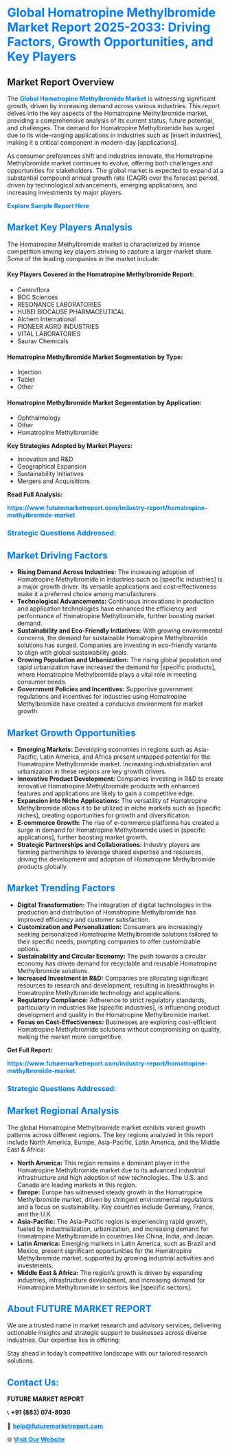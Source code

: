 <h1 style="color: #007BFF;">Global Homatropine Methylbromide Market Report 2025-2033: Driving Factors, Growth Opportunities, and Key Players</h1>

<section id="overview">
<h2>Market Report Overview</h2>
<p>The <a href="https://www.futuremarketreport.com/industry-report/homatropine-methylbromide-market" style="color: #007BFF; text-decoration: none;"><strong>Global Homatropine Methylbromide Market</strong></a> is witnessing significant growth, driven by increasing demand across various industries. This report delves into the key aspects of the Homatropine Methylbromide market, providing a comprehensive analysis of its current status, future potential, and challenges. The demand for Homatropine Methylbromide has surged due to its wide-ranging applications in industries such as [insert industries], making it a critical component in modern-day [applications].</p>
<p>As consumer preferences shift and industries innovate, the Homatropine Methylbromide market continues to evolve, offering both challenges and opportunities for stakeholders. The global market is expected to expand at a substantial compound annual growth rate (CAGR) over the forecast period, driven by technological advancements, emerging applications, and increasing investments by major players.</p>
</section>

<section id="overview">
<p><a href="https://www.futuremarketreport.com/request-sample/reportId=125836" style="color: #007BFF; text-decoration: none;"><strong>Explore Sample Report Here</strong></a></p>
</section>

<section id="key-players">
<h2 style="color: #007BFF;">Market Key Players Analysis</h2>
<p>The Homatropine Methylbromide market is characterized by intense competition among key players striving to capture a larger market share. Some of the leading companies in the market include:</p>
<h4>Key Players Covered in the Homatropine Methylbromide Report:</h4>
<ul><li>Centroflora</li><li>BOC Sciences</li><li>RESONANCE LABORATORIES</li><li>HUBEI BIOCAUSE PHARMACEUTICAL</li><li>Alchem International</li><li>PIONEER AGRO INDUSTRIES</li><li>VITAL LABORATORIES</li><li>Saurav Chemicals</li></ul>
<h4>Homatropine Methylbromide Market Segmentation by Type:</h4>
<ul><li>Injection</li><li>Tablet</li><li>Other</li></ul>

<h4>Homatropine Methylbromide Market Segmentation by Application:</h4>
<ul><li>Ophthalmology</li><li>Other</li><li>Homatropine Methylbromide</li></ul>
<p><strong>Key Strategies Adopted by Market Players:</strong></p>
<ul>
<li>Innovation and R&D</li>
<li>Geographical Expansion</li>
<li>Sustainability Initiatives</li>
<li>Mergers and Acquisitions</li>
</ul>
</section>

<section>
<p><strong>Read Full Analysis: </strong></p><a href="https://www.futuremarketreport.com/industry-report/homatropine-methylbromide-market" style="color: #007BFF; text-decoration: none;"><strong>https://www.futuremarketreport.com/industry-report/homatropine-methylbromide-market</strong></a>
<h3 style="color: #007BFF;">Strategic Questions Addressed:</h3>
</section>

<section id="driving-factors">
<h2 style="color: #007BFF;">Market Driving Factors</h2>
<ul>
<li><strong>Rising Demand Across Industries:</strong> The increasing adoption of Homatropine Methylbromide in industries such as [specific industries] is a major growth driver. Its versatile applications and cost-effectiveness make it a preferred choice among manufacturers.</li>
<li><strong>Technological Advancements:</strong> Continuous innovations in production and application technologies have enhanced the efficiency and performance of Homatropine Methylbromide, further boosting market demand.</li>
<li><strong>Sustainability and Eco-Friendly Initiatives:</strong> With growing environmental concerns, the demand for sustainable Homatropine Methylbromide solutions has surged. Companies are investing in eco-friendly variants to align with global sustainability goals.</li>
<li><strong>Growing Population and Urbanization:</strong> The rising global population and rapid urbanization have increased the demand for [specific products], where Homatropine Methylbromide plays a vital role in meeting consumer needs.</li>
<li><strong>Government Policies and Incentives:</strong> Supportive government regulations and incentives for industries using Homatropine Methylbromide have created a conducive environment for market growth.</li>
</ul>
</section>

<section id="growth-opportunities">
<h2 style="color: #007BFF;">Market Growth Opportunities</h2>
<ul>
<li><strong>Emerging Markets:</strong> Developing economies in regions such as Asia-Pacific, Latin America, and Africa present untapped potential for the Homatropine Methylbromide market. Increasing industrialization and urbanization in these regions are key growth drivers.</li>
<li><strong>Innovative Product Development:</strong> Companies investing in R&D to create innovative Homatropine Methylbromide products with enhanced features and applications are likely to gain a competitive edge.</li>
<li><strong>Expansion into Niche Applications:</strong> The versatility of Homatropine Methylbromide allows it to be utilized in niche markets such as [specific niches], creating opportunities for growth and diversification.</li>
<li><strong>E-commerce Growth:</strong> The rise of e-commerce platforms has created a surge in demand for Homatropine Methylbromide used in [specific applications], further boosting market growth.</li>
<li><strong>Strategic Partnerships and Collaborations:</strong> Industry players are forming partnerships to leverage shared expertise and resources, driving the development and adoption of Homatropine Methylbromide products globally.</li>
</ul>
</section>

<section id="trending-factors">
<h2 style="color: #007BFF;">Market Trending Factors</h2>
<ul>
<li><strong>Digital Transformation:</strong> The integration of digital technologies in the production and distribution of Homatropine Methylbromide has improved efficiency and customer satisfaction.</li>
<li><strong>Customization and Personalization:</strong> Consumers are increasingly seeking personalized Homatropine Methylbromide solutions tailored to their specific needs, prompting companies to offer customizable options.</li>
<li><strong>Sustainability and Circular Economy:</strong> The push towards a circular economy has driven demand for recyclable and reusable Homatropine Methylbromide solutions.</li>
<li><strong>Increased Investment in R&D:</strong> Companies are allocating significant resources to research and development, resulting in breakthroughs in Homatropine Methylbromide technology and applications.</li>
<li><strong>Regulatory Compliance:</strong> Adherence to strict regulatory standards, particularly in industries like [specific industries], is influencing product development and quality in the Homatropine Methylbromide market.</li>
<li><strong>Focus on Cost-Effectiveness:</strong> Businesses are exploring cost-efficient Homatropine Methylbromide solutions without compromising on quality, making the market more competitive.</li>
</ul>
</section>

<section>
<p><strong>Get Full Report: </strong></p><a href="https://www.futuremarketreport.com/industry-report/homatropine-methylbromide-market" style="color: #007BFF; text-decoration: none;"><strong>https://www.futuremarketreport.com/industry-report/homatropine-methylbromide-market</strong></a>
<h3 style="color: #007BFF;">Strategic Questions Addressed:</h3>
</section>


<section id="regional-analysis">
<h2 style="color: #007BFF;">Market Regional Analysis</h2>
<p>The global Homatropine Methylbromide market exhibits varied growth patterns across different regions. The key regions analyzed in this report include North America, Europe, Asia-Pacific, Latin America, and the Middle East & Africa:</p>
<ul>
<li><strong>North America:</strong> This region remains a dominant player in the Homatropine Methylbromide market due to its advanced industrial infrastructure and high adoption of new technologies. The U.S. and Canada are leading markets in this region.</li>
<li><strong>Europe:</strong> Europe has witnessed steady growth in the Homatropine Methylbromide market, driven by stringent environmental regulations and a focus on sustainability. Key countries include Germany, France, and the U.K.</li>
<li><strong>Asia-Pacific:</strong> The Asia-Pacific region is experiencing rapid growth, fueled by industrialization, urbanization, and increasing demand for Homatropine Methylbromide in countries like China, India, and Japan.</li>
<li><strong>Latin America:</strong> Emerging markets in Latin America, such as Brazil and Mexico, present significant opportunities for the Homatropine Methylbromide market, supported by growing industrial activities and investments.</li>
<li><strong>Middle East & Africa:</strong> The region’s growth is driven by expanding industries, infrastructure development, and increasing demand for Homatropine Methylbromide in sectors like [specific sectors].</li>
</ul>
</section>

<footer>
<h2 style="color: #007BFF;">About FUTURE MARKET REPORT</h2>
<p>We are a trusted name in market research and advisory services, delivering actionable insights and strategic support to businesses across diverse industries. Our expertise lies in offering:</p>

<p>Stay ahead in today’s competitive landscape with our tailored research solutions.</p>

<h2 style="color: #007BFF;">Contact Us:</h2>
<p><strong>FUTURE MARKET REPORT</strong></p>
<p>📞 <strong>+91 (883) 074-8030</strong></p>
<p>📧 <strong><a href="mailto:help@futuremarketreport.com" style="color: #007BFF;">help@futuremarketreport.com</a></strong></p>
<p>🌐 <strong><a href="https://www.futuremarketreport.com/" style="color: #007BFF;">Visit Our Website</a></strong></p>
</footer>
